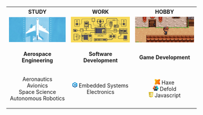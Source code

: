 
<table border="0">
    <tr>
        <th style="text-align: center;">STUDY</th>
        <th style="text-align: center;">WORK</th>
        <th style="text-align: center;">HOBBY</th>
    </tr>
    <tr>
        <td><img src="assets/aerospace.gif" width="352"/></td>
        <td><img src="assets/sw_dev.gif" width="352"/></td>
        <td><img src="assets/game_dev.gif" width="352"/></td>
    </tr>
    <tr>
        <td><p align="center"><b>Aerospace Engineering</b></p></td>
        <td><p align="center"><b>Software Development</b></p></td>
        <td><p align="center"><b>Game Development</b></p></td>
    </tr>
    <tr>
        <td>
            <p align="center">
            Aeronautics<br>
            Avionics<br>
            Space Science<br>
            Autonomous Robotics
            </p>
        </td>
        <td>
            <p align="center">
            <img src="assets/cpp.png" style="height: 1em;"/>
            Embedded Systems<br>
            Electronics
            </p>
        </td>
        <td>
            <p align="center">
            <img src="assets/haxe.png" style="height: 1em;"/> Haxe<br/>
            <img src="assets/defold.png" style="height: 1em;"/> Defold<br/>
            <img src="assets/javascript.png" style="height: 1em;"/> Javascript<br/>
            </p>
        </td>
    </tr>
</table>

